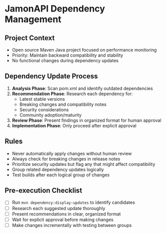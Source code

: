 # JamonAPI Dependency Management

## Project Context
- Open source Maven Java project focused on performance monitoring
- Priority: Maintain backward compatibility and stability
- No functional changes during dependency updates

## Dependency Update Process
1. **Analysis Phase**: Scan pom.xml and identify outdated dependencies
2. **Recommendation Phase**: Research each dependency for:
    - Latest stable versions
    - Breaking changes and compatibility notes
    - Security considerations
    - Community adoption/maturity
3. **Review Phase**: Present findings in organized format for human approval
4. **Implementation Phase**: Only proceed after explicit approval

## Rules
- Never automatically apply changes without human review
- Always check for breaking changes in release notes
- Prioritize security updates but flag any that might affect compatibility
- Group related dependency updates logically
- Test builds after each logical group of changes

## Pre-execution Checklist
- [ ] Run `mvn dependency:display-updates` to identify candidates
- [ ] Research each suggested update thoroughly
- [ ] Present recommendations in clear, organized format
- [ ] Wait for explicit approval before making changes
- [ ] Make changes incrementally with testing between groups